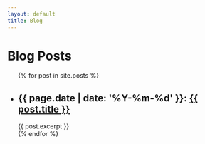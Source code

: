 ```yaml
---
layout: default
title: Blog
---
```


# Blog Posts

<ul>
  {% for post in site.posts %}
    <li>
      <h2>
        {{ page.date | date: '%Y-%m-%d' }}:
        <a href="{{ post.url }}">
          {{ post.title }}
        </a>
      </h2>
      {{ post.excerpt }}
    </li>
  {% endfor %}
</ul>